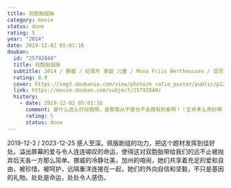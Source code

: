 ```yaml
---
title: 双胞胎姐妹
category: movie
status: done
rating: 5
year: "2014"
date: 2019-12-02 05:01:16
douban:
  id: "25792840"
  title: 双胞胎姐妹
  subtitle: 2014 / 挪威 / 纪录片 家庭 儿童 / Mona Friis Bertheussen / 亚历山德拉·豪格 米娅·汉森
  rating: 8.9
  cover: https://img3.doubanio.com/view/photo/m_ratio_poster/public/p2233032522.jpg
  link: https://movie.douban.com/subject/25792840/
  history:
    - date: 2019-12-02 05:01:16
      comment: 是什么这么打动我啊，是那我从不曾也不会拥有的爱啊！！生命多么奇妙啊！爱是多么珍贵而且不可缺少啊！没有爱的人生多么可惜，就像给你一生的生命却用来在监狱中受苦受折磨！
      rating: 5
      status: done
---
```


2019-12-2 / 2023-12-25 感人至深。佩服剧组的功力，把这个题材发挥到佳好处。溢出屏幕的爱与令人连连嗟叹的命运，使得这对双胞胎带给我们的远不止被抛弃后天各一方那么简单。挪威的冷静壮美，加州的喧闹，她们共享着充足的爱和自由，被珍惜，被呵护，远隔重洋连接在一起，她们的外向自信和坚毅，不只是基因的礼物。处处是命运，处处令人感伤。